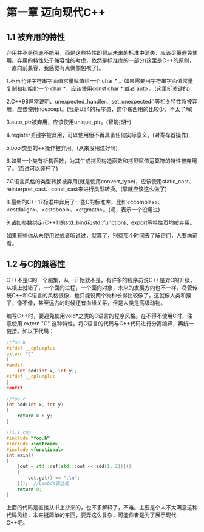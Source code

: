 # 第一章 迈向现代C++

## 1.1 被弃用的特性

弃用并不是彻底不能用，而是这些特性即将从未来的标准中消失，应该尽量避免使用。弃用的特性处于兼容性的考虑，依然是标准库的一部分(这里是C++的原则，一直向前兼容，我感觉有点偶像包袱了)。

1.不再允许字符串字面值常量赋值给一个 char \* 。如果需要用字符串字面值常量复制和初始化一个 char \*，应该使用const char * 或者 auto 。(这里挺关键的)

2.C++98异常说明、unexpected_handler、set_unexpected()等相关特性将被弃用，应该使用noexcept。(我是UE4的程序员，这个东西用的比较少，不太了解)

3.auto_ptr被弃用，应该使用unique_ptr。(智能指针)

4.register关键字被弃用，可以使用但不再具备任何实际意义。(对寄存器操作)

5.bool类型的++操作被弃用。(从来没用过好吗)

6.如果一个类有析构函数，为其生成拷贝构造函数和拷贝赋值运算符的特性被弃用了。(面试可以装杯了)

7.C语言风格的类型转换被弃用(就是使用convert_type)，应该使用static_cast、reinterpret_cast、const_cast来进行类型转换。(早就应该这么做了)

8.最新的C++17标准中弃用了一些C的标准库，比如\<ccomplex>、\<cstdalign>、\<cstdbool>、\<ctgmath>。(呃，表示一个没用过)

9.诸如参数绑定(C++11的std::bind和std::function)、export等特性页均被弃用。

如果有些你从未使用过或者听说过，就算了，别费那个时间去了解它们，人要向前看。

## 1.2 与C的兼容性

C++不是C的一个超集，从一开始就不是。有许多的程序员说C++是对C的升级，从根上就错了，一个面向过程，一个面向对象，未来的发展方向也不一样。尽管传统C++和C语言的风格很像，也只能说两个物种长得比较像了。这就像人类和猴子，像不像，甚至远古的时候还有血缘关系，但是人类是高级动物。

编写C++时，要避免使用void*之类的C语言的程序风格。在不得不使用C时，注意使用 extern "C" 这种特性。将C语言的代码与C++代码进行分离编译，再统一链接。如以下代码：

```c++
//foo.h
#ifdef __cplusplus
extern "C"
{
#endif
    int add(int x, int y);
#ifdef __cplusplus
}
#enfif

//foo.c
int add(int x, int y)
{
    return x + y;
}

//1.1.cpp
#include "foo.h"
#include <iostream>
#include <functional>
int main()
{
    [out = std::ref(std::cout << add(1, 2))]()
    {
        out.get() << ".\n";
    }();  //Lambda表达式
    return 0;
}
```

上面的代码是直接从书上抄来的，也不多解释了，不难。主要是个人不太满意这种代码风格，本来挺简单的东西，要弄这么复杂，可能作者是为了展示现代C++吧。
